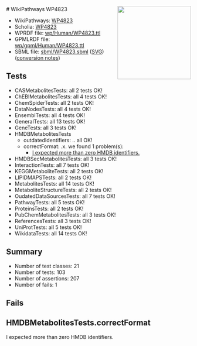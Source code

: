 <img style="float: right; width: 200px" src="../logo.png" />
# WikiPathways WP4823

* WikiPathways: [WP4823](https://identifiers.org/wikipathways:WP4823)
* Scholia: [WP4823](https://scholia.toolforge.org/wikipathways/WP4823)
* WPRDF file: [wp/Human/WP4823.ttl](../wp/Human/WP4823.ttl)
* GPMLRDF file: [wp/gpml/Human/WP4823.ttl](../wp/gpml/Human/WP4823.ttl)
* SBML file: [sbml/WP4823.sbml](../sbml/WP4823.sbml) ([SVG](../sbml/WP4823.svg)) ([conversion notes](../sbml/WP4823.txt))

## Tests
* CASMetabolitesTests: all 2 tests OK!
* ChEBIMetabolitesTests: all 4 tests OK!
* ChemSpiderTests: all 2 tests OK!
* DataNodesTests: all 4 tests OK!
* EnsemblTests: all 4 tests OK!
* GeneralTests: all 13 tests OK!
* GeneTests: all 3 tests OK!
* HMDBMetabolitesTests
    * outdatedIdentifiers: .. all OK!
    * correctFormat: .x. we found 1 problem(s):
        * [I expected more than zero HMDB identifiers.](#ad154c1e)
* HMDBSecMetabolitesTests: all 3 tests OK!
* InteractionTests: all 7 tests OK!
* KEGGMetaboliteTests: all 2 tests OK!
* LIPIDMAPSTests: all 2 tests OK!
* MetabolitesTests: all 14 tests OK!
* MetaboliteStructureTests: all 2 tests OK!
* OudatedDataSourcesTests: all 7 tests OK!
* PathwayTests: all 5 tests OK!
* ProteinsTests: all 2 tests OK!
* PubChemMetabolitesTests: all 3 tests OK!
* ReferencesTests: all 3 tests OK!
* UniProtTests: all 5 tests OK!
* WikidataTests: all 14 tests OK!


## Summary

* Number of test classes: 21
* Number of tests: 103
* Number of assertions: 207
* Number of fails: 1

## Fails

<a name="ad154c1e" />

## HMDBMetabolitesTests.correctFormat

I expected more than zero HMDB identifiers.

